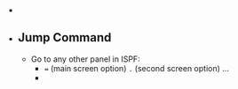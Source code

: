 -
- ## Jump Command
	- Go to any other panel in ISPF:
		- `=` (main screen option) `.` (second screen option) ...
		-